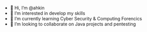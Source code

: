 - 👋 Hi, I’m @ahkin
- 👀 I’m interested in develop my skills
- 🌱 I’m currently learning Cyber Security & Computing Forencics
- 💞️ I’m looking to collaborate on Java projects and pentesting


<!---
ahkin/ahkin is a ✨ special ✨ repository because its `README.md` (this file) appears on your GitHub profile.
You can click the Preview link to take a look at your changes.

- 📫 How to reach me
--->
